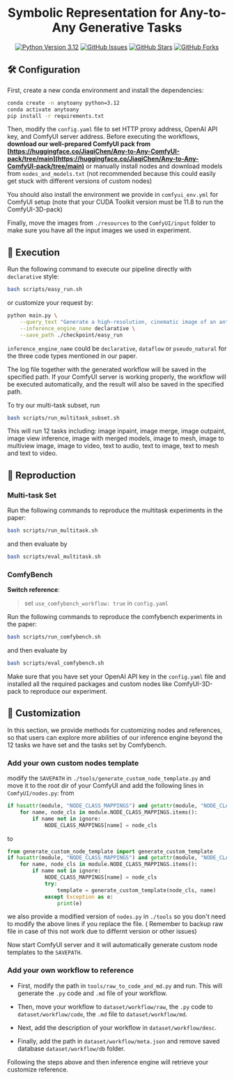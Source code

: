 <h1 align="center">Symbolic Representation for Any-to-Any Generative Tasks</h1>
<p align="center">

<p align="center">
<a href="https://www.python.org/downloads/release/python-3120/"><img src="https://img.shields.io/badge/python-3.12-blue.svg" alt="Python Version 3.12"></a>
  <a href="https://github.com/Jiaqi-Chen-00/Any-2-Any/issues"><img src="https://img.shields.io/github/issues/Jiaqi-Chen-00/Any-2-Any" alt="GitHub Issues"></a>
  <a href="https://github.com/Jiaqi-Chen-00/Any-2-Any/stargazers"><img src="https://img.shields.io/github/stars/Jiaqi-Chen-00/Any-2-Any" alt="GitHub Stars"></a>
  <a href="https://github.com/Jiaqi-Chen-00/Any-2-Any/network/members"><img src="https://img.shields.io/github/forks/Jiaqi-Chen-00/Any-2-Any" alt="GitHub Forks"></a>
</p>

## 🛠️ Configuration

First, create a new conda environment and install the dependencies:

```bash
conda create -n anytoany python=3.12
conda activate anytoany
pip install -r requirements.txt
```

Then, modify the `config.yaml` file to set HTTP proxy address, OpenAI API key, and ComfyUI server address. Before executing the workflows, **download our well-prepared ComfyUI pack from [https://huggingface.co/JiaqiChen/Any-to-Any-ComfyUI-pack/tree/main](https://huggingface.co/JiaqiChen/Any-to-Any-ComfyUI-pack/tree/main)** or manually install nodes and download models from `nodes_and_models.txt` (not recommended because this could easily get stuck with different versions of custom nodes)

You should also install the environment we provide in `comfyui_env.yml` for ComfyUI setup (note that your CUDA Toolkit version must be 11.8 to run the ComfyUI-3D-pack)

Finally, move the images from `./resources` to the `ComfyUI/input` folder to make sure you have all the input images we used in experiment.

## 🚀 Execution

Run the following command to execute our pipeline directly with `declarative` style:

```bash
bash scripts/easy_run.sh
```

or customize your request by:

```bash
python main.py \
    --query_text "Generate a high-resolution, cinematic image of an anthropomorphic fox in a sci-fi spaceship, wearing a spacesuit, with dramatic lighting and detailed features. The style should be realistic, high quality" \
    --inference_engine_name declarative \
    --save_path ./checkpoint/easy_run
```

`inference_engine_name` could be  `declarative`, `dataflow` or `pseudo_natural` for the three code types mentioned in our paper.


The log file together with the generated workflow will be saved in the specified path. If your ComfyUI server is working properly, the workflow will be executed automatically, and the result will also be saved in the specified path.

To try our multi-task subset, run 

```bash
bash scripts/run_multitask_subset.sh
```
This will run 12 tasks including: image inpaint, image merge, image outpaint, image view inference, image with merged models, image to mesh, image to multiview image, image to video, text to audio, text to image, text to mesh and text to video.
## 🔎 Reproduction

### Multi-task Set

Run the following commands to reproduce the multitask experiments in the paper:

```bash
bash scripts/run_multitask.sh
```

and then evaluate by

```bash
bash scripts/eval_multitask.sh
```

### ComfyBench

**Switch reference**: 

> set `use_comfybench_workflow: true` in `config.yaml`

Run the following commands to reproduce the comfybench experiments in the paper:

```bash
bash scripts/run_comfybench.sh
```

and then evaluate by

```bash
bash scripts/eval_comfybench.sh
```

Make sure that you have set your OpenAI API key in the `config.yaml` file and installed all the required packages and custom nodes like ComfyUI-3D-pack to reproduce our experiment.

## 🤖 Customization

In this section, we provide methods for customizing nodes and references, so that users can explore more abilities of our inference engine beyond the 12 tasks we have set and the tasks set by Comfybench.

### Add your own custom nodes template
modify the `SAVEPATH` in `./tools/generate_custom_node_template.py` and move it to the root dir of your ComfyUI and add the following lines in `ComfyUI/nodes.py`: from

```python
if hasattr(module, "NODE_CLASS_MAPPINGS") and getattr(module, "NODE_CLASS_MAPPINGS") is not None:
    for name, node_cls in module.NODE_CLASS_MAPPINGS.items():
        if name not in ignore:
            NODE_CLASS_MAPPINGS[name] = node_cls
```

to

```python
from generate_custom_node_template import generate_custom_template
if hasattr(module, "NODE_CLASS_MAPPINGS") and getattr(module, "NODE_CLASS_MAPPINGS") is not None:
    for name, node_cls in module.NODE_CLASS_MAPPINGS.items():
        if name not in ignore:
            NODE_CLASS_MAPPINGS[name] = node_cls
            try:
                template = generate_custom_template(node_cls, name)
            except Exception as e:
                print(e)
```

we also provide a modified version of `nodes.py` in `./tools` so you don't need to modify the above lines if you replace the file. ( Remember to backup raw file in case of this not work due to differnt version or other issues)

Now start ComfyUI server and it will automatically generate custom node templates to the `SAVEPATH`. 

### Add your own workflow to reference

* First, modify the path in `tools/raw_to_code_and_md.py` and run. This will generate the `.py` code and `.md` file of your workflow.

* Then, move your workflow to `dataset/workflow/raw`, the `.py` code to `dataset/workflow/code`, the `.md` file to `dataset/workflow/md`.

* Next, add the description of your workflow in `dataset/workflow/desc`.

* Finally, add the path in `dataset/workflow/meta.json` and remove saved database `dataset/workflow/db` folder.

Following the steps above and then inference engine will retrieve your customize reference.
